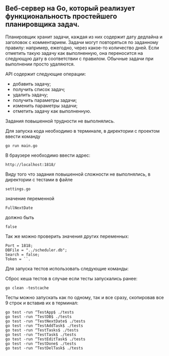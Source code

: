 ## Веб-сервер на Go, который реализует функциональность простейшего планировщика задач.

    
Планировщик хранит задачи, каждая из них содержит дату дедлайна и заголовок с комментарием. Задачи могут повторяться по заданному правилу: например, ежегодно, через какое-то количество дней. Если отметить такую задачу как выполненную, она переносится на следующую дату в соответствии с правилом. Обычные задачи при выполнении просто удаляются. 
    
API содержит следующие операции:
- добавить задачу;
- получить список задач;
- удалить задачу;
- получить параметры задачи;
- изменить параметры задачи;
- отметить задачу как выполненную.

Задания повышенной трудности не выполнялись.

Для запуска кода необходимо в терминале, в директории с проектом ввести команду 
```
go run main.go
```
В браузере необходимо ввести адрес: 

```
http://localhost:1818/
```

 Виду того что задания повышенной сложности не выполнялись, в директории с тестами в файле 
 ```
 settings.go
 ```
 значение переменной 
 ```
 FullNextDate
 ```
  должно быть 
  ```
  false
  ```

 Так же можно проверить значения других переменных:

 ```
 Port = 1818;
 DBFile = "../scheduler.db";
 Search = false;
 Token = ``.
```
Для запуска тестов использовать следующие команды:

Сброс кеша тестов в случае если тесты запускались ранее: 
```
go clean -testcache
```

Тесты можно запускать как по одному, так и все сразу, скопировав все 9 строк и вставив их в терминал:
```
go test -run ^TestApp$ ./tests
go test -run ^TestDB$ ./tests
go test -run ^TestNextDate$ ./tests
go test -run ^TestAddTask$ ./tests
go test -run ^TestTasks$ ./tests
go test -run ^TestTask$ ./tests
go test -run ^TestEditTask$ ./tests
go test -run ^TestDone$ ./tests
go test -run ^TestDelTask$ ./tests
```